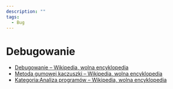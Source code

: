 ```yaml
---
description: ""
tags:
  - Bug
---
```


# Debugowanie

- [Debugowanie – Wikipedia, wolna encyklopedia](https://pl.wikipedia.org/wiki/Debugowanie)
- [Metoda gumowej kaczuszki – Wikipedia, wolna encyklopedia](https://pl.wikipedia.org/wiki/Metoda_gumowej_kaczuszki)
- [Kategoria:Analiza programów – Wikipedia, wolna encyklopedia](https://pl.wikipedia.org/wiki/Kategoria:Analiza_program%C3%B3w)
